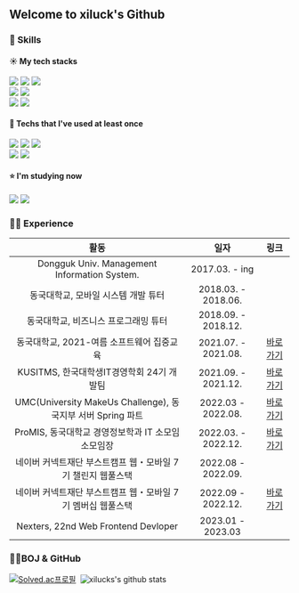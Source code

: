 ## Welcome to xiluck's Github

### 📖 Skills

#### ☀️ My tech stacks
<div style = font-size: 12>
  <img src="https://img.shields.io/badge/Python-3776AB?style=flat-square&logo=Python&logoColor=white"/>
  <img src="https://img.shields.io/badge/JavaScript-F7DF1E?style=flat-square&logo=JavaScript&logoColor=white"/>
  <img src="https://img.shields.io/badge/TypeScript-3178C6?style=flat-square&logo=TypeScript&logoColor=white"/>
</div>
<div>
  <img src="https://img.shields.io/badge/React-61DAFB?style=flat-square&logo=React&logoColor=white"/>
  <img src="https://img.shields.io/badge/mysql-4479A1?style=flat-square&logo=mysql&logoColor=white"/>
<div/>  
<div>
  <img src="https://img.shields.io/badge/GitHub-181717?style=flat-square&logo=GitHub&logoColor=white"/>
  <img src="https://img.shields.io/badge/Figma-F24E1E?style=flat-square&logo=Figma&logoColor=white"/>
</div>

#### 🌙 Techs that I've used at least once
<div>
  <div>
    <img src="https://img.shields.io/badge/Java-007396?style=flat-square&logo=Java&logoColor=white"/>
  <img src="https://img.shields.io/badge/Spring-6DB33F?style=flat-square&logo=Spring&logoColor=white"/>
  <img src="https://img.shields.io/badge/Springboot-6DB33F?style=flat-square&logo=Springboot&logoColor=white"/>  
  </div>
  <div>
    <img src="https://img.shields.io/badge/Node.js-339933?style=flat-square&logo=Node.js&logoColor=white"/>
    <img src="https://img.shields.io/badge/express-000000?style=flat-square&logo=Express&logoColor=white"/>
  </div>
  </div>    

#### ⭐️ I'm studying now
<div>
  <img src="https://img.shields.io/badge/Next.js-000000?style=flat-square&logo=Next.js&logoColor=white"/>
  <img src="https://img.shields.io/badge/MongoDB-47A248?style=flat-square&logo=MongoDB&logoColor=white"/>
</div>
  
### 🏃‍♀️ Experience
| 활동 | 일자 | 링크 |
|:---:|:---:|:---:|
| Dongguk Univ. Management Information System. | 2017.03. - ing| |
| 동국대학교, 모바일 시스템 개발 튜터 | 2018.03. - 2018.06. | | 
| 동국대학교, 비즈니스 프로그래밍 튜터 | 2018.09. - 2018.12. | |
| 동국대학교, 2021-여름 소프트웨어 집중교육 | 2021.07. - 2021.08. | [바로가기](https://github.com/xilucks/java_Study/tree/master/src/Hello_algo) | 
| KUSITMS, 한국대학생IT경영학회 24기 개발팀 | 2021.09. - 2021.12. | [바로가기](https://github.com/1thefull-Project/Frontend) |
| UMC(University MakeUs Challenge), 동국지부 서버 Spring 파트 | 2022.03 - 2022.08.| [바로가기](https://github.com/MailboxOfMind/MailboxOfMind_BackEnd)|
| ProMIS, 동국대학교 경영정보학과 IT 소모임 소모임장 | 2022.03. - 2022.12. | [바로가기](https://github.com/ProMIS-DGU)
| 네이버 커넥트재단 부스트캠프 웹・모바일 7기 챌린지 웹풀스택 | 2022.08 - 2022.09. ||
| 네이버 커넥트재단 부스트캠프 웹・모바일 7기 멤버십 웹풀스택 | 2022.09 - 2022.12. |[바로가기](https://github.com/boostcampwm-2022/Web04-Fitory)|
| Nexters, 22nd Web Frontend Devloper | 2023.01 - 2023.03| |

### 👨‍💻BOJ & GitHub
[![Solved.ac프로필](http://mazassumnida.wtf/api/v2/generate_badge?boj=siun0331)](https://solved.ac/siun0331)&nbsp;
![xilucks's github stats](https://github-readme-stats.vercel.app/api?username=xilucks&show_icons=true&theme=synthwave&card_width=400px&line_height=21)
